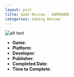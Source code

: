 ```yaml
---
layout: post
title: Game Review - GAMENAME
categories: Gaming Review
---
```


![alt text][gameImg]

- **Game**: 
- **Platform**: 
- **Developer**: 
- **Publisher**: 
- **Completed Date**: 
- **Time to Complete**: 



[gameImg]: gameURL "gameName"